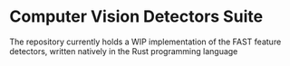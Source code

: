 # Computer Vision Detectors Suite

The repository currently holds a WIP implementation of the FAST feature
detectors, written natively in the Rust programming language
